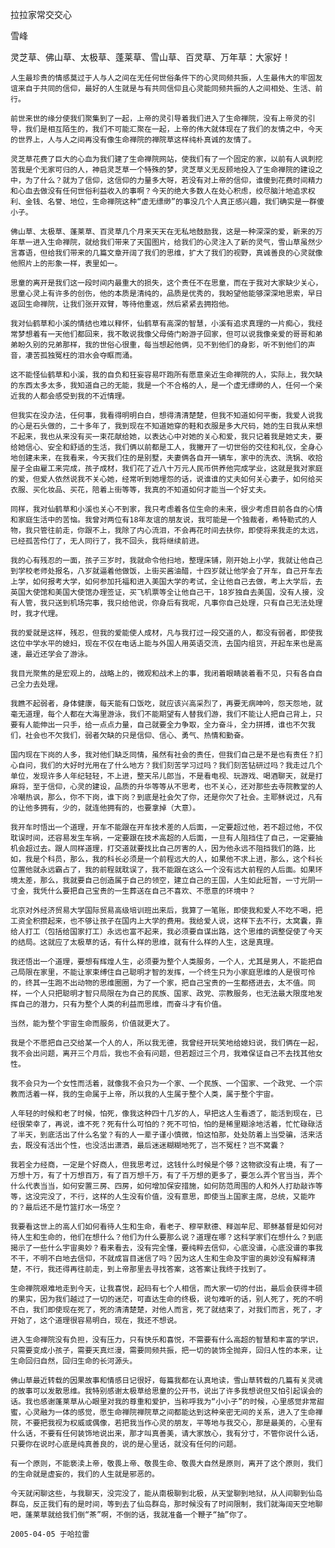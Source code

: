 拉拉家常交交心

雪峰


灵芝草、佛山草、太极草、蓬莱草、雪山草、百灵草、万年草：大家好！

    人生最珍贵的情感莫过于人与人之间在无任何世俗条件下的心灵同频共振，人生最伟大的牢固友谊来自于共同的信仰，最好的人生就是与有共同信仰且心灵能同频共振的人之间相处、生活、前行。

    前世来世的缘分使我们聚集到了一起，上帝的灵引导着我们进入了生命禅院，没有上帝灵的引导，我们是相互陌生的，我们不可能汇聚在一起，上帝的伟大就体现在了我们的友情之中，今天的世界上，人与人之间再没有像生命禅院的禅院草这样纯朴真诚的友情了。

    灵芝草花费了巨大的心血为我们建了生命禅院网站，使我们有了一个固定的家，以前有人讽刺挖苦我是个无家可归的人，神启灵芝草一个特殊的梦，灵芝草义无反顾地投入了生命禅院的建设之中，为了什么？就为了信仰，这信仰的力量多大呀，若没有对上帝的信仰，谁傻到花费时间精力和心血去做没有任何世俗利益收入的事啊？今天的绝大多数人在处心积虑，绞尽脑汁地追求权利、金钱、名誉、地位，生命禅院这种“虚无缥缈”的事没几个人真正感兴趣，我们确实是一群傻小子。

    佛山草、太极草、蓬莱草、百灵草几个月来天天在无私地鼓励我，这是一种深深的爱，新来的万年草一进入生命禅院，就给我们带来了天国图片，给我们的心灵注入了新的灵气，雪山草虽然少言寡语，但给我们带来的几篇文章开阔了我们的思维，扩大了我们的视野，真诚善良的心灵就像他照片上的形象一样，表里如一。

    思童的离开是我们这一段时间内最重大的损失，这个责任不在思童，而在于我对大家缺少关心，思童心灵上有许多的创伤，他的本质是清纯的，品质是优秀的，我盼望他能够深深地思索，早日返回生命禅院，让我们张开双臂，等待他重返，然后紧紧去拥抱他。

    我对仙鹤草和小溪的情结也难以释怀，仙鹤草有高深的智慧，小溪有追求真理的一片痴心，我经常梦想着有一天他们都回来，我不敢说我像父母倚门盼游子回家，但可以说我像亲爱的哥哥和弟弟盼久别的兄弟那样，我的世俗心很重，每当想起他俩，见不到他们的身影，听不到他们的声音，凄苦孤独冤枉的泪水会夺眶而涌。

    这不能怪仙鹤草和小溪，我的自负和狂妄容易吓跑所有愿意亲近生命禅院的人，实际上，我欠缺的东西太多太多，我知道自己的无能，我是一个不合格的人，是一个虚无缥缈的人，任何一个亲近我的人都会感受到我的不近情理。

    但我实在没办法，任何事，我看得明明白白，想得清清楚楚，但我不知道如何平衡，我爱人说我的心是石头做的，二十多年了，我到现在不知道她穿的鞋和衣服是多大尺码，她的生日我从来想不起来，我也从来没有买一束花献给她，以表达心中对她的关心和爱，我只记着我是她丈夫，要给她信心、安全和舒适的生活，我们俩以前都是工人，我撇开了一切世俗的交往和礼仪，全身心地创建未来，在我看来，今天我们住的是别墅，夫妻俩各自开一辆车，家中的洗衣、洗锅、收拾屋子全由雇工来完成，孩子成材，我们花了近八十万元人民币供养他完成学业，这就是我对家庭的爱，但爱人依然说我不关心她，经常听到她埋怨的话，说谁谁的丈夫如何关心妻子，如何给买衣服、买化妆品、买花，陪着上街等等，我真的不知道如何才能当一个好丈夫。

    同样，我对仙鹤草和小溪也关心不到家，我只考虑着各位生命的未来，很少考虑目前各自的心情和家庭生活中的苦恼。我曾对两位有18年友谊的朋友说，我可能是一个独裁者，希特勒式的人物，我只管往前走，你跟不上，我除了内心流泪，不会再花时间去扶你，即使将来我走的太远，已经孤苦伶仃了，无人同行了，我不回头，我将继续前进。

    我的心有残忍的一面，孩子三岁时，我就命令他扫地，整理床铺，刚开始上小学，我就让他自己到学校老师处报名，八岁就逼着他做饭，上街买酱油醋，十四岁就让他学会了开车，自己开车去上学，如何报考大学，如何参加托福和进入美国大学的考试，全让他自己去做，考上大学后，去英国大使馆和美国大使馆办理签证，买飞机票等全让他自己干，18岁独自去美国，没有人接，没有人管，我只送到机场完事，我只给他说，你身后有我呢，凡事你自己处理，只有自己无法处理时，我才代理。

    我的爱就是这样，残忍，但我的爱能使人成材，凡与我打过一段交道的人，都没有弱者，即使我这位中学水平的媳妇，现在不仅在电话上能与外国人用英语交流，去国内组货，开起车来也是高速，最近还学会了游泳。

    我目光聚焦的是宏观上的，战略上的，微观和战术上的事，我闭着眼睛装着看不见，只有各自自己全力去处理。

    我瞧不起弱者，身体健康，每天能有口饭吃，就应该兴高采烈了，再要无病呻吟，怨天怨地，就毫无道理，每个人都在大海里游泳，我们不能期望有人替我们游，我们不能让人把自己背上，只要有人能伸出一只手，给一点点力量，自己就要全力争取，全力奋斗，全力拼搏，谁也不欠我们，社会也不欠我们，弱者欠缺的只是信仰、信心、勇气、热情和勤奋。

    国内现在下岗的人多，我对他们缺乏同情，虽然有社会的责任，但我们自己是不是也有责任？扪心自问，我们的大好时光用在了什么地方？我们刻苦学习过吗？我们刻苦钻研过吗？我走过几个单位，发现许多人年纪轻轻，不上进，整天吊儿郎当，不是看电视、玩游戏、喝酒聊天，就是打麻将，至于信仰，心灵的建设，品质的升华等等从不思考，也不关心，还对那些去寺院教堂的人冷嘲热讽，那么，你不下岗，谁下岗？到底是社会欠了你，还是你欠了社会。主耶稣说过，凡有的让他多拥有，少的，就连他拥有的，也要拿掉（大意）。

    我开车时悟出一个道理，开车不能跟在开车技术差的人后面，一定要超过他，若不超过他，不仅耽误时间，还容易发生车祸，一定要跟在技术高超的人后面，一旦有人阻挡住了自己，一定要抽机会超过去。跟人同样道理，打交道就要找比自己厉害的人，因为他永远不阻挡我们的路，比如，我是个科员，那么，我的科长必须是一个前程远大的人，如果他不求上进，那么，这个科长位置他就永远霸占了，我的前程就耽误了，我不能跟在这么一个没有远大前程的人后面。如果环境太差，那么，我就要自己创造属于自己的领空，建立自己的王国，人生如此短暂，一寸光阴一寸金，我凭什么要把自己宝贵的一生葬送在自己不喜欢、不愿意的环境中？

    北京对外经济贸易大学国际贸易高级培训班出来后，我算了一笔账，即使我和爱人不吃不喝，把工资全积攒起来，也不够让孩子在国内上大学的费用。我给爱人说，这样下去不行，太窝囊，靠给人打工（包括给国家打工）永远也富不起来，我必须要自谋出路，这个思维的调整促使了今天的结局。这就应了太极草的话，有什么样的思维，就有什么样的人生，这是真理。

    我还悟出一个道理，要想有辉煌人生，必须要为整个人类服务，一个人，尤其是男人，不能把自己局限在家里，不能让家束缚住自己聪明才智的发挥，一个终生只为小家庭思维的人是很可怜的，终其一生跑不出动物的思维圈圈，为了一个家，把自己宝贵的一生都搭进去，太不值。同样，一个人只把聪明才智只局限在为自己的民族、国家、政党、宗教服务，也无法最大限度地发挥自己的潜力，只有为整个人类的利益而思维，而奋斗才有价值。

    当然，能为整个宇宙生命而服务，价值就更大了。

    我是个不愿把自己交给某一个人的人，所以我无德，我曾经开玩笑地给媳妇说，我们俩在一起，我不会出问题，离开三个月后，我也不会有问题，但若超过三个月，我难保证自己不去找其他女性。

    我不会只为一个女性而活着，就像我不会只为一个家、一个民族、一个国家、一个政党、一个宗教而活着一样，我的生命属于上帝，所以我的人生属于整个人类，属于整个宇宙。

    人年轻的时候和老了时候，怕死，像我这种四十几岁的人，早把这人生看透了，能活到现在，已经很荣幸了，再说，谁不死？死有什么可怕的？死不可怕，怕的是稀里糊涂地活着，忙忙碌碌活了半天，到底活出了什么名堂？有的人一辈子谨小慎微，怕这怕那，处处防着上当受骗，活来活去，既没有活出个性，也没活出潇洒，最后迷迷糊糊地死了，岂不冤枉？岂不窝囊？

    我若全力经商，一定是个好商人，但我思考过，这钱什么时候是个够？这物欲没有止境，有了一万想十万，有了十万想百万，有了百万想千万，有了千万想的更多了，要怎么弄个官当当，弄个什么代表当当，如何安置三房、四房，如何增加保安措施，如何防范周围的人和外人打劫敲诈等等，这没完没了，不行，这样的人生没有价值，没有意思，即使当上国家主席，总统，又能咋的？最后还不是竹篮打水一场空？

    我要看这世上的高人们如何看待人生和生命，看老子、穆罕默德、释迦牟尼、耶稣基督是如何对待人生和生命的，他们在想什么？他们为什么要那么说？道理在哪？这科学家们在想什么？到底揭示了一些什么宇宙奥妙？看来看去，没有完全懂，要纯粹去信仰，心底没谱，心底没谱的事我不干，不明不白地去信仰，不就成盲目迷信了吗？因为这人生和生命及宇宙的奥妙没有解释清楚，不行，我还得再往前走，到上帝那里去寻找答案，这答案让我终于找到了。

    生命禅院艰难地走到今天，让我喜悦，起码有七个人相信，而大家一切的付出，最后会获得丰硕的果实，因为我们越过了一切的迷茫，可直达生命的终极，说句难听的话，别人死了，死的不明不白，我们即使现在死了，死的清清楚楚，对他人而言，死了就结束了，对我们而言，死了，才开始了，这个道理很容易明白，现在，我还不想说。

    进入生命禅院没有负担，没有压力，只有快乐和喜悦，不需要有什么高超的智慧和丰富的学识，只需要变成小孩子，需要天真烂漫，需要同频共振，把一切的装饰全抛弃，回归人性的本来，让生命回归自然，回归生命的长河源头。

    佛山草最近转载的因果故事和情感日记很好，每篇我都在认真地读，雪山草转载的几篇有关灵魂的故事可以发散思维。我特别感谢太极草给思童的公开书，说出了许多我想说但又怕引起误会的话。我也感谢蓬莱草从心眼里对我的尊重和爱护，当称呼我为“小小子”的时候，心里感觉非常甜蜜，心灵融为一体的感觉，愿生命禅院禅院草之间都能达到这种亲密无间的关系，进入了生命禅院，不要把我视为权威或偶像，若把我当作心灵的朋友，平等地与我交心，那是最美的，心里有什么话，不要有任何装饰地说出来，那才叫真善美，请大家放心，我有分寸，不管你说什么话，只要你在说时心底是纯真善良的，说的是心里话，就没有任何的问题。

    有一个原则，不能亵渎上帝，敬畏上帝、敬畏生命、敬畏大自然是原则，离开了这个原则，我们的生命就是虚妄的，我们的人生就是邪恶的。

    今天就闲聊这些，与我聊天，没完没了，能从南极聊到北极，从天堂聊到地狱，从人间聊到仙岛群岛，反正我们有的是时间，等到去了仙岛群岛，那时候没有了时间限制，我们就海阔天空地聊吧，蓬莱草就给我们倒“茶”啊，不倒的话，我就准备一个鞭子“抽”你了。

    2005-04-05 于哈拉雷 




